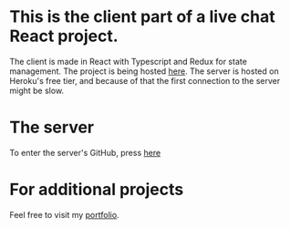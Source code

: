 # This is the client part of a live chat React project.

The client is made in React with Typescript and Redux for state management.
The project is being hosted [here](https://happy-hermann-43378f.netlify.app/).
The server is hosted on Heroku's free tier, and because of that the first connection to the server might be slow.

# The server

To enter the server's GitHub, press [here](https://github.com/guypersonalgithub/chat-server)

# For additional projects

Feel free to visit my [portfolio](https://upbeat-benz-b6e02e.netlify.app/).
